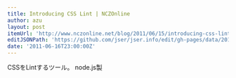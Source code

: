 ```yaml
---
title: Introducing CSS Lint | NCZOnline
author: azu
layout: post
itemUrl: 'http://www.nczonline.net/blog/2011/06/15/introducing-css-lint-2/'
editJSONPath: 'https://github.com/jser/jser.info/edit/gh-pages/data/2011/06/index.json'
date: '2011-06-16T23:00:00Z'
---
```

CSSをLintするツール。
node.js製
